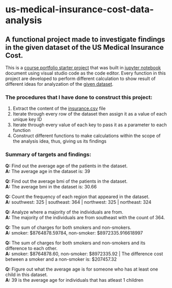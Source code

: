 # us-medical-insurance-cost-data-analysis

## A functional project made to investigate findings in the given dataset of the US Medical Insurance Cost.

This is a [course portfolio starter project](https://discuss.codecademy.com/c/project/portfolio-project-python-project/1908) that was built in [jupyter notebook](https://jupyter.org/) document using visual studio code as the code editor. Every function in this project are developed to perform different calculation to show result of different ideas for analyzation of the [given dataset](https://raw.githubusercontent.com/Irron21/us-medical-insurance-cost-data-analysis/main/python-portfolio-project-starter-files/insurance.csv).

### The procedures that I have done to construct this project:
1. Extract the content of the [insurance.csv](https://github.com/Irron21/us-medical-insurance-cost-data-analysis/blob/main/python-portfolio-project-starter-files/insurance.csv) file
2. Iterate through every row of the dataset then assign it as a value of each unique key ID
3. Iterate through every value of each key to pass it as a parameter to each function
4. Construct different functions to make calculations within the scope of the analysis idea, thus, giving us its findings

### Summary of targets and findings:
**Q:** Find out the average age of the patients in the dataset. <br>
**A:** The average age in the dataset is: 39

**Q:** Find out the average bmi of the patients in the dataset. <br>
**A:** The average bmi in the dataset is: 30.66

**Q:** Count the frequency of each region that appeared in the dataset. <br>
**A:** southwest: 325 | southeast: 364 | northwest: 325 | northeast: 324

**Q:** Analyze where a majority of the individuals are from. <br>
**A:** The majority of the individuals are from southeast with the count of 364.

**Q:** The sum of charges for both smokers and non-smokers. <br>
**A:** smoker: $8764878.59784, non-smoker: $8972335.916618997

**Q:** The sum of charges for both smokers and non-smokers and its difference to each other. <br>
**A:** smoker: $8764878.60, non-smoker: $8972335.92 | The difference cost between a smoker and a non-smoker is: $207457.32

**Q:** Figure out what the average age is for someone who has at least one child in this dataset. <br>
**A:** 39 is the average age for individuals that has atleast 1 children
